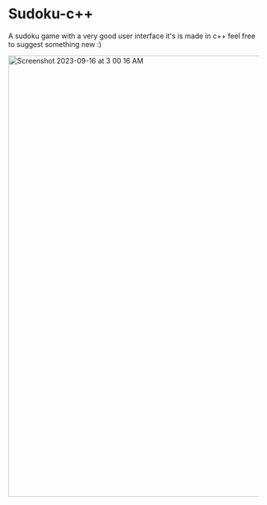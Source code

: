 # Sudoku-c++

A sudoku game with a very good user interface it's is made in c++
feel free to suggest something new :)

<img width="888" alt="Screenshot 2023-09-16 at 3 00 16 AM" src="https://github.com/ArjunTa1war/Sudoku-c-/assets/79759270/f427241c-a850-489b-906f-cebe776a39c7">
